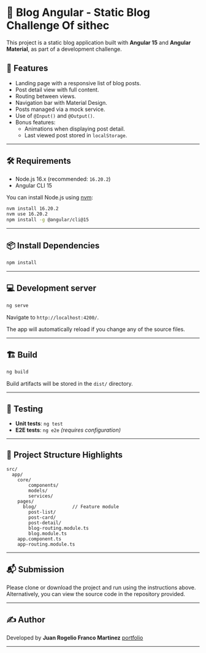 # 📘 Blog Angular - Static Blog Challenge Of sithec

This project is a static blog application built with **Angular 15** and **Angular Material**, as part of a development challenge.

## 🚀 Features

- Landing page with a responsive list of blog posts.
- Post detail view with full content.
- Routing between views.
- Navigation bar with Material Design.
- Posts managed via a mock service.
- Use of `@Input()` and `@Output()`.
- Bonus features:
  - Animations when displaying post detail.
  - Last viewed post stored in `localStorage`.

---

## 🛠 Requirements

- Node.js 16.x (recommended: `16.20.2`)
- Angular CLI 15

You can install Node.js using [nvm](https://github.com/nvm-sh/nvm):

```bash
nvm install 16.20.2
nvm use 16.20.2
npm install -g @angular/cli@15
```

---

## 📦 Install Dependencies

```bash
npm install
```

---

## 💻 Development server

```bash
ng serve
```

Navigate to `http://localhost:4200/`.

The app will automatically reload if you change any of the source files.

---

## 🏗 Build

```bash
ng build
```

Build artifacts will be stored in the `dist/` directory.

---

## 🧪 Testing

- **Unit tests**: `ng test`
- **E2E tests**: `ng e2e` *(requires configuration)*

---

## 📁 Project Structure Highlights

```
src/
  app/
    core/
        components/
        models/
        services/
    pages/
      blog/             // Feature module
        post-list/
        post-card/
        post-detail/
        blog-routing.module.ts
        blog.module.ts
    app.component.ts
    app-routing.module.ts
```

---

## 📬 Submission

Please clone or download the project and run using the instructions above.  
Alternatively, you can view the source code in the repository provided.

---

## ✍️ Author

Developed by **Juan Rogelio Franco Martinez**
[portfolio](https://juanrofranco.com/)

---